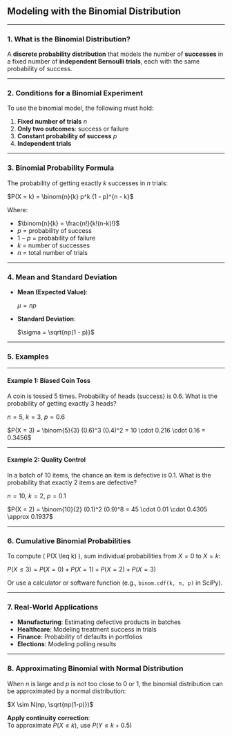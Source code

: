 ## **Modeling with the Binomial Distribution**

---

### **1. What is the Binomial Distribution?**

A **discrete probability distribution** that models the number of **successes** in a fixed number of **independent Bernoulli trials**,
each with the same probability of success.

---

### **2. Conditions for a Binomial Experiment**

To use the binomial model, the following must hold:

1. **Fixed number of trials** $n$
2. **Only two outcomes**: success or failure
3. **Constant probability of success** $p$
4. **Independent trials**

---

### **3. Binomial Probability Formula**

The probability of getting exactly $k$ successes in $n$ trials:


$`P(X = k) = \binom{n}{k} p^k (1 - p)^{n - k}`$


Where:

- $`\binom{n}{k} = \frac{n!}{k!(n-k)!}`$
- $`p`$ = probability of success
- $`1 - p`$ = probability of failure
- $`k`$ = number of successes
- $`n`$ = total number of trials

---

### **4. Mean and Standard Deviation**

- **Mean (Expected Value)**:  
  
  $`\mu = np`$
  

- **Standard Deviation**:  
  
  $`\sigma = \sqrt{np(1 - p)}`$
  

---

### **5. Examples**

---

#### **Example 1: Biased Coin Toss**

A coin is tossed 5 times. Probability of heads (success) is 0.6. What is the probability of getting exactly 3 heads?


$`n = 5,\ k = 3,\ p = 0.6`$


$`P(X = 3) = \binom{5}{3} (0.6)^3 (0.4)^2 = 10 \cdot 0.216 \cdot 0.16 = 0.3456`$


---

#### **Example 2: Quality Control**

In a batch of 10 items, the chance an item is defective is 0.1. What is the probability that exactly 2 items are defective?


$`n = 10,\ k = 2,\ p = 0.1`$



$`P(X = 2) = \binom{10}{2} (0.1)^2 (0.9)^8 = 45 \cdot 0.01 \cdot 0.4305 \approx 0.1937`$


---

### **6. Cumulative Binomial Probabilities**

To compute \( P(X \leq k) \), sum individual probabilities from $`X = 0`$ to $`X = k`$:


$`P(X \leq 3) = P(X = 0) + P(X = 1) + P(X = 2) + P(X = 3)`$


Or use a calculator or software function (e.g., `binom.cdf(k, n, p)` in SciPy).

---

### **7. Real-World Applications**

- **Manufacturing**: Estimating defective products in batches
- **Healthcare**: Modeling treatment success in trials
- **Finance**: Probability of defaults in portfolios
- **Elections**: Modeling polling results

---

### **8. Approximating Binomial with Normal Distribution**

When $n$ is large and $p$ is not too close to 0 or 1, the binomial distribution can be approximated by a normal distribution:

$`X \sim N(np, \sqrt{np(1-p)})`$


**Apply continuity correction**:  
To approximate $`P(X \leq k)`$, use $`P(Y \leq k + 0.5)`$


